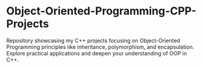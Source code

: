 # Object-Oriented-Programming-CPP-Projects
Repository showcasing my C++ projects focusing on Object-Oriented Programming principles like inheritance, polymorphism, and encapsulation. Explore practical applications and deepen your understanding of OOP in C++.
